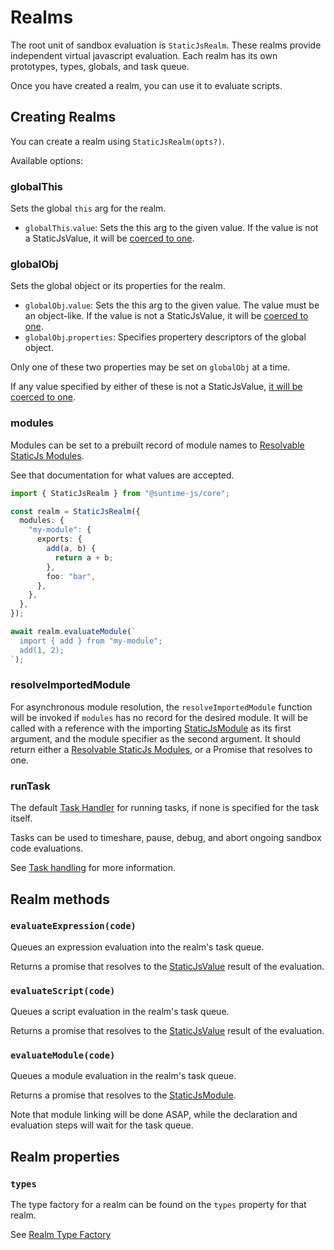 # Realms

The root unit of sandbox evaluation is `StaticJsRealm`. These realms provide independent virtual javascript evaluation. Each realm has its own prototypes, types, globals, and task queue.

Once you have created a realm, you can use it to evaluate scripts.

## Creating Realms

You can create a realm using `StaticJsRealm(opts?)`.

Available options:

### globalThis

Sets the global `this` arg for the realm.

- `globalThis`.`value`: Sets the this arg to the given value. If the value is not a StaticJsValue, it will be [coerced to one](./03-type-coersion.md).

### globalObj

Sets the global object or its properties for the realm.

- `globalObj`.`value`: Sets the this arg to the given value. The value must be an object-like. If the value is not a StaticJsValue, it will be [coerced to one](./03-type-coersion.md).
- `globalObj`.`properties`: Specifies propertery descriptors of the global object.

Only one of these two properties may be set on `globalObj` at a time.

If any value specified by either of these is not a StaticJsValue, [it will be coerced to one](./03-type-coersion.md).

### modules

Modules can be set to a prebuilt record of module names to [Resolvable StaticJs Modules](./05-modules.md#resolvable-modules).

See that documentation for what values are accepted.

```ts
import { StaticJsRealm } from "@suntime-js/core";

const realm = StaticJsRealm({
  modules: {
    "my-module": {
      exports: {
        add(a, b) {
          return a + b;
        },
        foo: "bar",
      },
    },
  },
});

await realm.evaluateModule(`
  import { add } from "my-module";
  add(1, 2);
`);
```

### resolveImportedModule

For asynchronous module resolution, the `resolveImportedModule` function will be invoked if `modules` has no record for the desired module. It will be called with a reference with the importing [StaticJsModule](./05-modules.md) as its first argument, and the module specifier as the second argument. It should return either a [Resolvable StaticJs Modules](./05-modules.md#resolvable-modules), or a Promise that resolves to one.

### runTask

The default [Task Handler](07-tasks.md) for running tasks, if none is specified for the task itself.

Tasks can be used to timeshare, pause, debug, and abort ongoing sandbox code evaluations.

See [Task handling](07-tasks.md) for more information.

## Realm methods

### `evaluateExpression(code)`

Queues an expression evaluation into the realm's task queue.

Returns a promise that resolves to the [StaticJsValue](./06-types.md) result of the evaluation.

### `evaluateScript(code)`

Queues a script evaluation in the realm's task queue.

Returns a promise that resolves to the [StaticJsValue](./06-types.md) result of the evaluation.

### `evaluateModule(code)`

Queues a module evaluation in the realm's task queue.

Returns a promise that resolves to the [StaticJsModule](./05-modules.md).

Note that module linking will be done ASAP, while the declaration and evaluation steps will wait for the task queue.

## Realm properties

### `types`

The type factory for a realm can be found on the `types` property for that realm.

See [Realm Type Factory](./06-types.md#type-factory)
